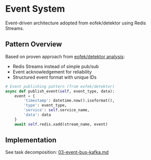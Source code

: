 # Event System

Event-driven architecture adopted from eofek/detektor using Redis Streams.

## Pattern Overview

Based on proven approach from [eofek/detektor analysis](../../../docs/analysis/eofek-detektor-analysis.md):

- Redis Streams instead of simple pub/sub
- Event acknowledgement for reliability
- Structured event format with unique IDs

```python
# Event publishing pattern (from eofek/detektor)
async def publish_event(self, event_type, data):
    event = {
        'timestamp': datetime.now().isoformat(),
        'type': event_type,
        'service': self.service_name,
        'data': data
    }
    await self.redis.xadd(stream_name, event)
```

## Implementation

See task decomposition: [03-event-bus-kafka.md](../../../docs/faza-4-integracja/03-event-bus-kafka.md)